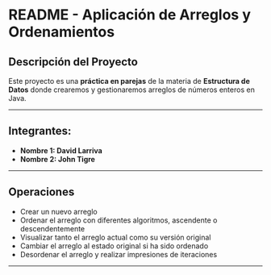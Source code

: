 # README - Aplicación de Arreglos y Ordenamientos

## Descripción del Proyecto

Este proyecto es una **práctica en parejas** de la materia de **Estructura de Datos** donde crearemos y gestionaremos arreglos de números enteros en Java. 

---

## Integrantes:

- **Nombre 1: David Larriva**  
- **Nombre 2: John Tigre**  

---

## Operaciones

- Crear un nuevo arreglo
- Ordenar el arreglo con diferentes algoritmos, ascendente o descendentemente
- Visualizar tanto el arreglo actual como su versión original
- Cambiar el arreglo al estado original si ha sido ordenado
- Desordenar el arreglo y realizar impresiones de iteraciones 


---




  
